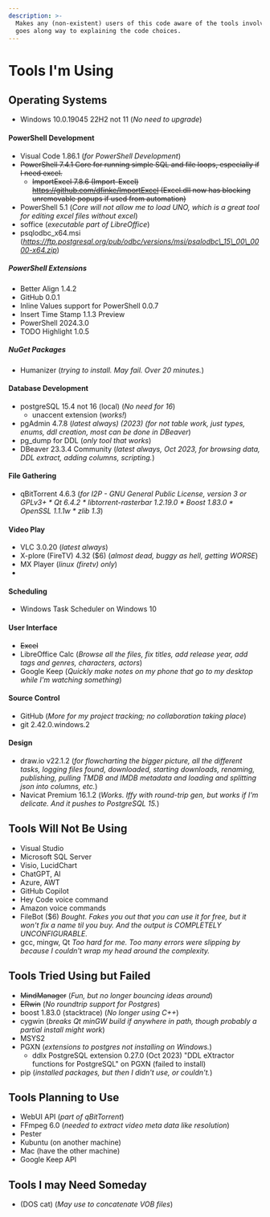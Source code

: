 ```yaml
---
description: >-
  Makes any (non-existent) users of this code aware of the tools involved, which
  goes along way to explaining the code choices.
---
```


# Tools I'm Using

## Operating Systems

* Windows 10.0.19045 22H2 not 11 (*No need to upgrade*)

#### PowerShell Development

* Visual Code 1.86.1 (*for PowerShell Development*)
* ~~PowerShell 7.4.1 Core for running simple SQL and file loops, especially if I need excel.~~
  * ~~ImportExcel 7.8.6 (Import-Excel) https://github.com/dfinke/ImportExcel (Excel.dll now has blocking unremovable popups if used from automation)~~
* PowerShell 5.1 (*Core will not allow me to load UNO, which is a great tool for editing excel files without excel*)
* soffice (*executable part of LibreOffice*)
* psqlodbc\_x64.msi (*https://ftp.postgresql.org/pub/odbc/versions/msi/psqlodbc\_15\_00\_0000-x64.zip*)

##### PowerShell Extensions
* Better Align 1.4.2
* GitHub 0.0.1
* Inline Values support for PowerShell 0.0.7
* Insert Time Stamp 1.1.3 Preview
* PowerShell 2024.3.0
* TODO Highlight 1.0.5

##### NuGet Packages
* Humanizer (*trying to install. May fail. Over 20 minutes.*)
#### Database Development

* postgreSQL 15.4 not 16 (local) (*No need for 16*)
  * unaccent extension (*works!*)
* pgAdmin 4.7.8 (*latest always) (2023) (for not table work, just types, enums, ddl creation, most can be done in DBeaver*)
* pg\_dump for DDL (*only tool that works*)
* DBeaver 23.3.4 Community (*latest always, Oct 2023, for browsing data, DDL extract, adding columns, scripting.*)

#### File Gathering

* qBitTorrent 4.6.3 (*for I2P - GNU General Public License, version 3 or GPLv3+ \* Qt 6.4.2 \* libtorrent-rasterbar 1.2.19.0 \* Boost 1.83.0 \* OpenSSL 1.1.1w \* zlib 1.3*)

#### Video Play

* VLC 3.0.20 (*latest always*)
* X-plore (FireTV) 4.32 ($6) (*almost dead, buggy as hell, getting WORSE*)
* MX Player (*linux (firetv) only*)
* 
#### Scheduling

* Windows Task Scheduler on Windows 10

#### User Interface

* ~~Excel~~
* LibreOffice Calc (*Browse all the files, fix titles, add release year, add tags and genres, characters, actors*)
* Google Keep (*Quickly make notes on my phone that go to my desktop while I'm watching something*)

#### Source Control

* GitHub (*More for my project tracking; no collaboration taking place*)
* git 2.42.0.windows.2

#### Design

* draw.io v22.1.2 (*for flowcharting the bigger picture, all the different tasks, logging files found, downloaded, starting downloads, renaming, publishing, pulling TMDB and IMDB metadata and loading and splitting json into columns, etc.*)
* Navicat Premium 16.1.2 (*Works. Iffy with round-trip gen, but works if I'm delicate. And it pushes to PostgreSQL 15.*)

## Tools Will Not Be Using

* Visual Studio
* Microsoft SQL Server
* Visio, LucidChart
* ChatGPT, AI
* Azure, AWT
* GitHub Copilot
* Hey Code voice command
* Amazon voice commands
* FileBot ($6) *Bought. Fakes you out that you can use it for free, but it won't fix a name til you buy. And the output is COMPLETELY UNCONFIGURABLE.*
* gcc, mingw, Qt  *Too hard for me. Too many errors were slipping by because I couldn't wrap my head around the complexity.*

## Tools Tried Using but Failed

* ~~MindManager~~ (*Fun, but no longer bouncing ideas around*)
* ~~ERwin~~ (*No roundtrip support for Postgres*)
* boost 1.83.0 (stacktrace) (*No longer using C++*)
* cygwin (*breaks Qt minGW build if anywhere in path, though probably a partial install might work*)
* MSYS2
* PGXN  (*extensions to postgres not installing on Windows.*)
  * ddlx PostgreSQL extension 0.27.0 (Oct 2023) "DDL eXtractor functions for PostgreSQL" on PGXN (failed to install)
* pip (*installed packages, but then I didn't use, or couldn't.*)

## Tools Planning to Use

* WebUI API (*part of qBitTorrent*)
* FFmpeg 6.0 (*needed to extract video meta data like resolution*)
* Pester
* Kubuntu (on another machine)
* Mac (have the other machine)
* Google Keep API

## Tools I may Need Someday

* (DOS cat) (*May use to concatenate VOB files*)
